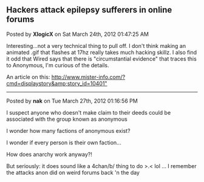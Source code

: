 ## Hackers attack epilepsy sufferers in online forums
Posted by **XlogicX** on Sat March 24th, 2012 01:47:25 AM

Interesting...not a very technical thing to pull off. I don't think making an
animated .gif that flashes at 17hz really takes much hacking skillz. I also find
it odd that Wired says that there is "circumstantial evidence" that traces this
to Anonymous, I'm curious of the details.

An article on this:
<http://www.mister-info.com/?cmd=displaystory&amp;story_id=10401">

--------------------------------------------------------------------------------

Posted by **nak** on Tue March 27th, 2012 01:16:56 PM

I suspect anyone who doesn't make claim to their deeds could be associated with
the group known as anonymous

I wonder how many factions of anonymous exist?

I wonder if every person is their own faction...

How does anarchy work anyway?!

But seriously: it does sound like a 4chan/b/ thing to do >.< lol ... I remember
the attacks anon did on weird forums back 'n the day
